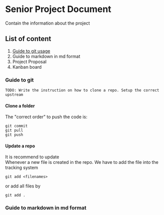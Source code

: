 # Senior Project Document
Contain the information about the project

## List of content
1. [Guide to git usage](#guide-to-git)
2. Guide to markdown in md format
3. Project Proposal
4. Kanban board

### Guide to git
```
TODO: Write the instruction on how to clone a repo. Setup the correct upstream
```

#### Clone a folder
The "correct order" to push the code is:
```
git commit
git pull
git push
```

#### Update a repo
It is recommend to update  
Whenever a new file is created in the repo. We have to add the file into the tracking system  
```
git add <filenames>
```
or add all files by
```
git add .
```
### Guide to markdown in md format
